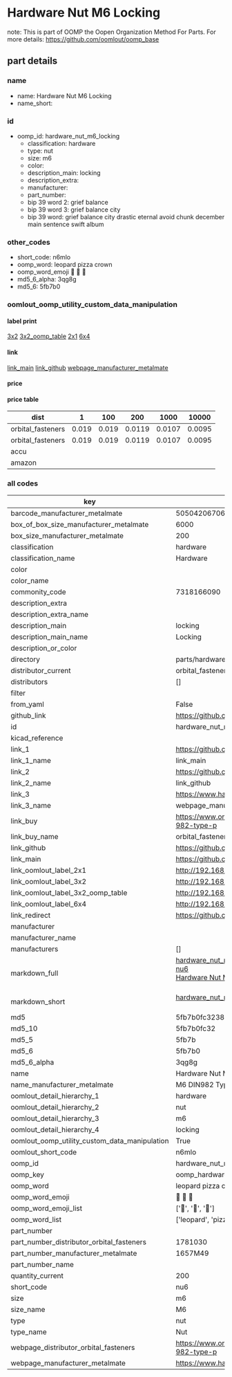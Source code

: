 # Hardware Nut M6 Locking  

note: This is part of OOMP the Oopen Organization Method For Parts. For more details: https://github.com/oomlout/oomp_base

##  part details
  







### name
* name: Hardware Nut M6 Locking
* name_short: 
### id
* oomp_id: hardware_nut_m6_locking
  * classification: hardware
  * type: nut
  * size: m6
  * color: 
  * description_main: locking
  * description_extra: 
  * manufacturer: 
  * part_number: 
  * bip 39 word 2: grief balance
  * bip 39 word 3: grief balance city
  * bip 39 word: grief balance city drastic eternal avoid chunk december main sentence swift album

### other_codes
* short_code: n6mlo
* oomp_word: leopard pizza crown
* oomp_word_emoji :leopard: :pizza: :crown:
* md5_6_alpha: 3qg8g
* md5_6: 5fb7b0






### oomlout_oomp_utility_custom_data_manipulation
#### label print
[3x2](http://192.168.1.245:1112/?label=oomp%203qg8g)
[3x2_oomp_table](http://192.168.1.108:1112/?label=oomp%203qg8g)
[2x1](http://192.168.1.242:1112/?label=oomp%203qg8g)
[6x4](http://192.168.1.55:1112/?label=oomp%203qg8g)    

#### link

[link_main](https://github.com/oomlout/oomlout_oomp_version_1_messy/tree/main/parts/hardware_nut_m6_locking) [link_github](https://github.com/oomlout/oomlout_oomp_version_1_messy/tree/main/parts/hardware_nut_m6_locking) [webpage_manufacturer_metalmate](https://www.harclob2b.com/m6-din982-type-p-nylon-insert-nut-class-8-zinc-pla-1657m49)                            

#### price

#### price table
| dist | 1 | 100 | 200 | 1000 | 10000 |
|------|---|-----|-----|------|-------|
| orbital_fasteners | 0.019 | 0.019 | 0.0119 | 0.0107 | 0.0095 |
| orbital_fasteners | 0.019 | 0.019 | 0.0119 | 0.0107 | 0.0095 | 
| accu |  |  |  |  |  | 
| amazon |  |  |  |  |  | 















### all codes 
| key | value |  
| --- | --- |  
| barcode_manufacturer_metalmate | 5050420670609 |  
| box_of_box_size_manufacturer_metalmate | 6000 |  
| box_size_manufacturer_metalmate | 200 |  
| classification | hardware |  
| classification_name | Hardware |  
| color |  |  
| color_name |  |  
| commonity_code | 7318166090 |  
| description_extra |  |  
| description_extra_name |  |  
| description_main | locking |  
| description_main_name | Locking |  
| description_or_color |   |  
| directory | parts/hardware_nut_m6_locking |  
| distributor_current | orbital_fasteners |  
| distributors | [] |  
| filter |  |  
| from_yaml | False |  
| github_link | https://github.com/oomlout/oomlout_oomp_part_src/tree/main/parts/hardware_nut_m6_locking |  
| id | hardware_nut_m6_locking |  
| kicad_reference |  |  
| link_1 | https://github.com/oomlout/oomlout_oomp_version_1_messy/tree/main/parts/hardware_nut_m6_locking |  
| link_1_name | link_main |  
| link_2 | https://github.com/oomlout/oomlout_oomp_version_1_messy/tree/main/parts/hardware_nut_m6_locking |  
| link_2_name | link_github |  
| link_3 | https://www.harclob2b.com/m6-din982-type-p-nylon-insert-nut-class-8-zinc-pla-1657m49 |  
| link_3_name | webpage_manufacturer_metalmate |  
| link_buy | https://www.orbitalfasteners.co.uk/products/m6-nyloc-nut-steel-bright-zinc-plated-grade-8-din-982-type-p |  
| link_buy_name | orbital_fasteners |  
| link_github | https://github.com/oomlout/oomlout_oomp_version_1_messy/tree/main/parts/hardware_nut_m6_locking |  
| link_main | https://github.com/oomlout/oomlout_oomp_version_1_messy/tree/main/parts/hardware_nut_m6_locking |  
| link_oomlout_label_2x1 | http://192.168.1.242:1112/?label=oomp%203qg8g |  
| link_oomlout_label_3x2 | http://192.168.1.245:1112/?label=oomp%203qg8g |  
| link_oomlout_label_3x2_oomp_table | http://192.168.1.108:1112/?label=oomp%203qg8g |  
| link_oomlout_label_6x4 | http://192.168.1.55:1112/?label=oomp%203qg8g |  
| link_redirect | https://github.com/oomlout/oomlout_oomp_version_1_messy/tree/main/parts/hardware_nut_m6_locking |  
| manufacturer |  |  
| manufacturer_name |  |  
| manufacturers | [] |  
| markdown_full | [hardware_nut_m6_locking](none)<br>[nu6](none)<br>[Hardware Nut M6 Locking](none)<br><br> |  
| markdown_short | [hardware_nut_m6_locking](none)<br><br> |  
| md5 | 5fb7b0fc3238a5144026c42452c46b34 |  
| md5_10 | 5fb7b0fc32 |  
| md5_5 | 5fb7b |  
| md5_6 | 5fb7b0 |  
| md5_6_alpha | 3qg8g |  
| name | Hardware Nut M6 Locking |  
| name_manufacturer_metalmate | M6 DIN982 Type P Nylon Insert Nut Class 8 Zinc Plated Boxed |  
| oomlout_detail_hierarchy_1 | hardware |  
| oomlout_detail_hierarchy_2 | nut |  
| oomlout_detail_hierarchy_3 | m6 |  
| oomlout_detail_hierarchy_4 | locking |  
| oomlout_oomp_utility_custom_data_manipulation | True |  
| oomlout_short_code | n6mlo |  
| oomp_id | hardware_nut_m6_locking |  
| oomp_key | oomp_hardware_nut_m6_locking |  
| oomp_word | leopard pizza crown |  
| oomp_word_emoji | :leopard: :pizza: :crown: |  
| oomp_word_emoji_list | [':leopard:', ':pizza:', ':crown:'] |  
| oomp_word_list | ['leopard', 'pizza', 'crown'] |  
| part_number |  |  
| part_number_distributor_orbital_fasteners | 1781030 |  
| part_number_manufacturer_metalmate | 1657M49 |  
| part_number_name |  |  
| quantity_current | 200 |  
| short_code | nu6 |  
| size | m6 |  
| size_name | M6 |  
| type | nut |  
| type_name | Nut |  
| webpage_distributor_orbital_fasteners | https://www.orbitalfasteners.co.uk/products/m6-nyloc-nut-steel-bright-zinc-plated-grade-8-din-982-type-p |  
| webpage_manufacturer_metalmate | https://www.harclob2b.com/m6-din982-type-p-nylon-insert-nut-class-8-zinc-pla-1657m49 |  
